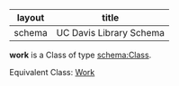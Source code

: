
| layout| title |
| ------------- |:-------------:|
| schema     | UC Davis Library Schema     |

**work** is a Class of type [schema:Class](http://schema.org/Class). <br /> 

Equivalent Class: [Work](http://vivoweb.org/ontology/core#Work)<br /> 
